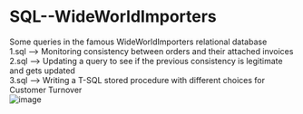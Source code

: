 # SQL--WideWorldImporters
Some queries in the famous WideWorldImporters relational database  
1.sql --> Monitoring consistency between orders and their attached invoices  
2.sql --> Updating a query to see if the previous consistency is legitimate and gets updated  
3.sql --> Writing a T-SQL stored procedure with different choices for Customer Turnover  
![image](https://user-images.githubusercontent.com/44393451/113060561-1acfd880-91b1-11eb-8fd8-b876c0330c96.png)


